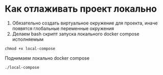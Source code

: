 # Как отлаживать проект локально
1. Обязательно создать виртуальное окружение для проекта, иначе появятся глобальные переменные окружения
2. Делаем bash скрипт запуска локального docker compose исполняемым
```commandline
chmod +x local-compose
```
Поднимаем локально docker compose
```commandline
./local-compose
```

